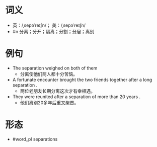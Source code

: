 # 词义
- 英：/ˌsepəˈreɪʃn/； 美：/ˌsepəˈreɪʃn/
- #n 分离；分开；隔离；分割；分居；离别
# 例句
- The separation weighed on both of them
	- 分离使他们两人都十分苦恼。
- A fortunate encounter brought the two friends together after a long separation .
	- 两位老朋友长期分离这次才有幸相遇。
- They were reunited after a separation of more than 20 years .
	- 他们离别20多年后重又聚首。
# 形态
- #word_pl separations
